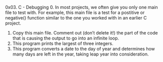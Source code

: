 0x03. C - Debugging
0. In most projects, we often give you only one main file to test with. For example, this main file is a test for a postitive or negative() function similar to the one you worked with in an earlier C project.
1. Copy this main file. Comment out (don’t delete it!) the part of the code that is causing the output to go into an infinite loop.
2. This program prints the largest of three integers.
3. This program converts a date to the day of year and determines how many days are left in the year, taking leap year into consideration.
